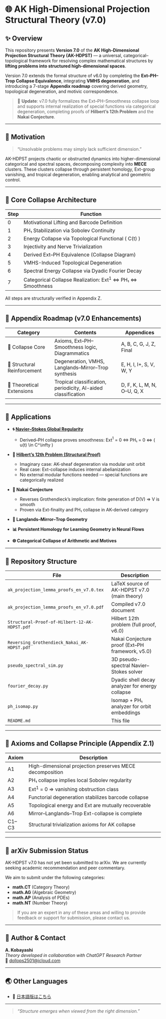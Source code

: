 # 🌐 AK High-Dimensional Projection Structural Theory (v7.0)

## ✨ Overview

This repository presents **Version 7.0** of the **AK High-Dimensional Projection Structural Theory (AK-HDPST)** — a universal, categorical–topological framework for resolving complex mathematical structures by **lifting problems into structured high-dimensional spaces**.

Version 7.0 extends the formal structure of v6.0 by completing the **Ext–PH–Trop Collapse Equivalence**, integrating **VMHS degeneration**, and introducing a 7-stage **Appendix roadmap** covering derived geometry, topological degeneration, and motivic correspondence.

> 📌 **Update**: v7.0 fully formalizes the Ext–PH–Smoothness collapse loop and supports internal realization of special functions via categorical degeneration, completing proofs of **Hilbert’s 12th Problem** and the **Nakai Conjecture**.

---

## 📌 Motivation

> “Unsolvable problems may simply lack sufficient dimension.”

AK-HDPST projects chaotic or obstructed dynamics into higher-dimensional categorical and spectral spaces, decomposing complexity into **MECE** clusters. These clusters collapse through persistent homology, Ext-group vanishing, and tropical degeneration, enabling analytical and geometric control.

---

## 🧠 Core Collapse Architecture

| Step | Function |
|------|----------|
| 0 | Motivational Lifting and Barcode Definition |
| 1 | PH₁ Stabilization via Sobolev Continuity |
| 2 | Energy Collapse via Topological Functional \( C(t) \) |
| 3 | Injectivity and Nerve Trivialization |
| 4 | Derived Ext–PH Equivalence (Collapse Diagram) |
| 5 | VMHS-Induced Topological Degeneration |
| 6 | Spectral Energy Collapse via Dyadic Fourier Decay |
| 7 | Categorical Collapse Realization: Ext$^1$ ⇔ PH₁ ⇔ Smoothness |

All steps are structurally verified in Appendix Z.

---

## 🔩 Appendix Roadmap (v7.0 Enhancements)

| Category | Contents | Appendices |
|----------|----------|------------|
| 🧱 Collapse Core | Axioms, Ext–PH–Smoothness logic, Diagrammatics | A, B, C, G, J, Z, Final |
| 🔧 Structural Reinforcement | Degeneration, VMHS, Langlands–Mirror–Trop synthesis | E, H, I, I+, S, V, W, Y |
| 🌱 Theoretical Extensions | Tropical classification, periodicity, AI-aided classification | D, F, K, L, M, N, O–U, Q, X |

---

## 🧪 Applications

- **🌀 [Navier–Stokes Global Regularity](https://github.com/Kobayashi2501/navier-stokes-global-regularity)**  
  - Derived–PH collapse proves smoothness: Ext$^1$ = 0 ⇔ PH₁ = 0 ⇔ \( u(t) \in C^\infty \)  

- **🔷 [Hilbert’s 12th Problem (Structural Proof)](https://github.com/Kobayashi2501/Structural-Proof-of-Hilbert-s-12th-Problem-via-Categorical-Degeneration-in-AK-HDPST)**  
  - Imaginary case: AK-sheaf degeneration via modular unit orbit  
  - Real case: Ext-collapse induces internal abelianization  
  - No external modular functions needed — special functions are categorically realized  

- **📐 Nakai Conjecture**  
  - Reverses Grothendieck’s implication: finite generation of D(V) ⇒ V is smooth  
  - Proven via Ext-finality and PH₁ collapse in AK-derived category  

- **🔢 Langlands–Mirror–Trop Geometry**  
- **📊 Persistent Homology for Learning Geometry in Neural Flows**  
- **🌐 Categorical Collapse of Arithmetic and Motives**

---

## 📁 Repository Structure

| File | Description |
|------|-------------|
| `ak_projection_lemma_proofs_en_v7.0.tex` | LaTeX source of AK-HDPST v7.0 (main theory) |
| `ak_projection_lemma_proofs_en_v7.0.pdf` | Compiled v7.0 document |
| `Structural-Proof-of-Hilbert-12-AK-HDPST.pdf` | Hilbert 12th problem (full proof, v6.0) |
| `Reversing_Grothendieck_Nakai_AK-HDPST.pdf` | Nakai Conjecture proof (Ext–PH framework, v5.0) |
| `pseudo_spectral_sim.py` | 3D pseudo-spectral Navier–Stokes solver |
| `fourier_decay.py` | Dyadic shell decay analyzer for energy collapse |
| `ph_isomap.py` | Isomap + PH₁ analyzer for orbit embeddings |
| `README.md` | This file |

---

## 📜 Axioms and Collapse Principle (Appendix Z.1)

| Axiom | Description |
|-------|-------------|
| A1 | High-dimensional projection preserves MECE decomposition |
| A2 | PH₁ collapse implies local Sobolev regularity |
| A3 | Ext$^1$ = 0 ⇒ vanishing obstruction class |
| A4 | Functorial degeneration stabilizes barcode collapse |
| A5 | Topological energy and Ext are mutually recoverable |
| A6 | Mirror–Langlands–Trop Ext-collapse is complete |
| C1–C3 | Structural trivialization axioms for AK collapse |

---

## 📝 arXiv Submission Status

AK-HDPST v7.0 has not yet been submitted to arXiv. We are currently seeking academic recommendation and peer commentary.

We aim to submit under the following categories:

- **math.CT** (Category Theory)
- **math.AG** (Algebraic Geometry)
- **math.AP** (Analysis of PDEs)
- **math.NT** (Number Theory)

> If you are an expert in any of these areas and willing to provide feedback or support for submission, please contact us.

---

## 📨 Author & Contact

**A. Kobayashi**  
_Theory developed in collaboration with ChatGPT Research Partner_  
📧 dollops2501@icloud.com

---

## 🌏 Other Languages

- 📄 [日本語版はこちら](./README_jp.md)

---

> *“Structure emerges when viewed from the right dimension.”*
